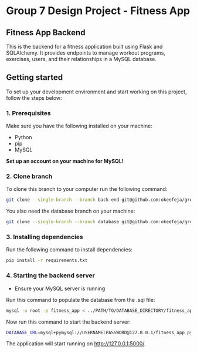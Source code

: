 # Group 7 Design Project - Fitness App

## Fitness App Backend
This is the backend for a fitness application built using Flask and SQLAlchemy. It provides endpoints to manage workout programs, exercises, users, and their relationships in a MySQL database.

## Getting started
To set up your development environment and start working on this project, follow the steps below:

### 1. Prerequisites
Make sure you have the following installed on your machine:
- Python
- pip
- MySQL

**Set up an account on your machine for MySQL!**

### 2. Clone branch
To clone this branch to your computer run the following command:
```sh
git clone --single-branch --branch back-end git@github.com:okeefeja/group-7-design-project.git <directory_name>
```
You also need the database branch on your machine:
```sh
git clone --single-branch --branch database git@github.com:okeefeja/group-7-design-project.git <directory_name>
```

### 3. Installing dependencies
Run the following command to install dependencies:
```sh
pip install -r requirements.txt
```

### 4. Starting the backend server
- Ensure your MySQL server is running
  
Run this command to populate the database from the .sql file:
```sh
mysql -u root -p fitness_app < ../PATH/TO/DATABASE_DIRECTORY/fitness_app.sql
```

Now run this command to start the backend server:
```sh
DATABASE_URL=mysql+pymysql://USERNAME:PASSWORD@127.0.0.1/fitness_app python3 app.py
```

The application will start running on http://127.0.0.1:5000/.
